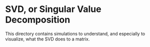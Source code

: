 # SVD, or Singular Value Decomposition

This directory contains simulations to understand, and especially to visualize, what the SVD does to a matrix. 